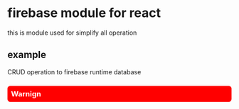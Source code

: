 # firebase module for react 

this is module used for simplify all operation 
## example

CRUD operation to firebase runtime database
<style>
 .war{
    padding:0.5rem;
    background-color:red;
    color:white;
    border-radius:0.4rem;
 }
</style>
<h3 class="war">Warnign</h3>